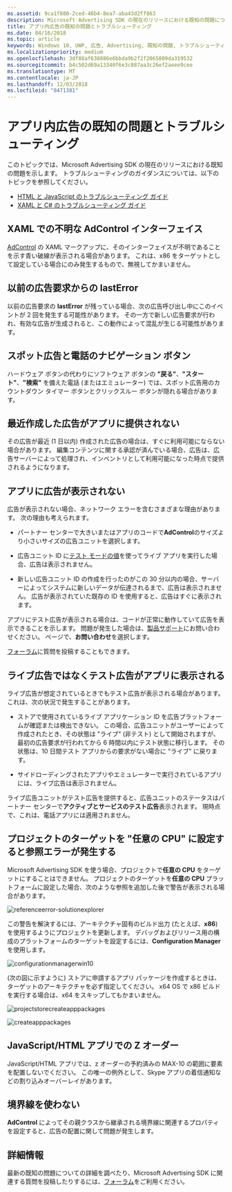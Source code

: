 ```yaml
---
ms.assetid: 9ca1f880-2ced-46b4-8ea7-aba43d2ff863
description: Microsoft Advertising SDK の現在のリリースにおける既知の問題について説明します。
title: アプリ内広告の既知の問題とトラブルシューティング
ms.date: 04/16/2018
ms.topic: article
keywords: Windows 10, UWP, 広告, Advertising, 既知の問題, トラブルシューティング
ms.localizationpriority: medium
ms.openlocfilehash: 3df88af638886e6bbda9b2f2f2065809da319532
ms.sourcegitcommit: b4c502d69a13340f6e3c887aa3c26ef2aeee9cee
ms.translationtype: MT
ms.contentlocale: ja-JP
ms.lasthandoff: 12/03/2018
ms.locfileid: "8471381"
---
```

# <a name="known-issues-and-troubleshooting-for-ads-in-apps"></a>アプリ内広告の既知の問題とトラブルシューティング

このトピックでは、Microsoft Advertising SDK の現在のリリースにおける既知の問題を示します。 トラブルシューティングのガイダンスについては、以下のトピックを参照してください。

* [HTML と JavaScript のトラブルシューティング ガイド](html-and-javascript-troubleshooting-guide.md)
* [XAML と C# のトラブルシューティング ガイド](xaml-and-c-troubleshooting-guide.md)

## <a name="adcontrol-interface-unknown-in-xaml"></a>XAML での不明な AdControl インターフェイス

[AdControl](https://docs.microsoft.com/uwp/api/microsoft.advertising.winrt.ui.adcontrol) の XAML マークアップに、そのインターフェイスが不明であることを示す青い破線が表示される場合があります。 これは、x86 をターゲットとして設定している場合にのみ発生するもので、無視してかまいません。

## <a name="lasterror-from-previous-ad-request"></a>以前の広告要求からの lastError

以前の広告要求の **lastError** が残っている場合、次の広告呼び出し中にこのイベントが 2 回を発生する可能性があります。 その一方で新しい広告要求が行われ、有効な広告が生成されると、この動作によって混乱が生じる可能性があります。

## <a name="interstitial-ads-and-navigation-buttons-on-phones"></a>スポット広告と電話のナビゲーション ボタン

ハードウェア ボタンの代わりにソフトウェア ボタンの **"戻る"**、**"スタート"**、**"検索"** を備えた電話 (またはエミュレーター) では、スポット広告用のカウントダウン タイマー ボタンとクリックスルー ボタンが隠れる場合があります。

## <a name="recently-created-ads-are-not-being-served-to-your-app"></a>最近作成した広告がアプリに提供されない

その広告が最近 (1 日以内) 作成された広告の場合は、すぐに利用可能にならない場合があります。 編集コンテンツに関する承認が済んでいる場合、広告は、広告サーバーによって処理され、インベントリとして利用可能になった時点で提供されるようになります。

## <a name="no-ads-are-shown-in-your-app"></a>アプリに広告が表示されない

広告が表示されない場合、ネットワーク エラーを含むさまざまな理由があります。 次の理由も考えられます。

* パートナー センターで大きいまたはアプリのコードで**AdControl**のサイズより小さいサイズの広告ユニットを選択します。

* 広告ユニット ID に[テスト モードの値](set-up-ad-units-in-your-app.md#test-ad-units)を使ってライブ アプリを実行した場合、広告は表示されません。

* 新しい広告ユニット ID の作成を行ったのがこの 30 分以内の場合、サーバーによってシステムに新しいデータが伝達されるまで、広告は表示されません。 広告が表示されていた既存の ID を使用すると、広告はすぐに表示されます。

アプリにテスト広告が表示される場合は、コードが正常に動作していて広告を表示できることを示します。 問題が発生した場合は、[製品サポート](https://developer.microsoft.com/en-us/windows/support)にお問い合わせください。 ページで、**お問い合わせ**を選択します。

[フォーラム](http://go.microsoft.com/fwlink/p/?LinkId=401266)に質問を投稿することもできます。

## <a name="test-ads-are-showing-in-your-app-instead-of-live-ads"></a>ライブ広告ではなくテスト広告がアプリに表示される

ライブ広告が想定されているときでもテスト広告が表示される場合があります。 これは、次の状況で発生することがあります。

* ストアで使用されているライブ アプリケーション ID を広告プラットフォームが確認または検出できない。 この場合、広告ユニットがユーザーによって作成されたとき、その状態は "ライブ" (非テスト) として開始されますが、最初の広告要求が行われてから 6 時間以内にテスト状態に移行します。 その状態は、10 日間テスト アプリからの要求がない場合に "ライブ" に戻ります。

* サイドローディングされたアプリやエミュレーターで実行されているアプリには、ライブ広告は表示されません。

ライブ広告ユニットがテスト広告を提供すると、広告ユニットのステータスはパートナー センターで**アクティブとサービスのテスト広告**表示されます。 現時点で、これは、電話アプリには適用されません。


<span id="reference_errors"/>

## <a name="reference-errors-caused-by-targeting-any-cpu-in-your-project"></a>プロジェクトのターゲットを "任意の CPU" に設定すると参照エラーが発生する

Microsoft Advertising SDK を使う場合、プロジェクトで**任意の CPU** をターゲットにすることはできません。 プロジェクトのターゲットを**任意の CPU** プラットフォームに設定した場合、次のような参照を追加した後で警告が表示される場合があります。

![referenceerror\-solutionexplorer](images/13-19629921-023c-42ec-b8f5-bc0b63d5a191.jpg)

この警告を解決するには、アーキテクチャ固有のビルド出力 (たとえば、**x86**) を使用するようにプロジェクトを更新します。 デバッグおよびリリース用の構成のプラットフォームのターゲットを設定するには、**Configuration Manager** を使用します。

![configurationmanagerwin10](images/13-87074274-c10d-4dbd-9a06-453b7184f8de.png)

(次の図に示すように) ストアに申請するアプリ パッケージを作成するときは、ターゲットのアーキテクチャを必ず指定してください。 x64 OS で x86 ビルドを実行する場合は、x64 をスキップしてもかまいません。

![projectstorecreateapppackages](images/13-a99b05a4-8917-4c53-822e-2548fadf828a.png)

![createapppackages](images/13-16280cb1-a838-42b9-9256-eac7f33f5603.png)

## <a name="z-order-in-javascripthtml-apps"></a>JavaScript/HTML アプリでの Z オーダー

JavaScript/HTML アプリでは、z オーダーの予約済みの MAX-10 の範囲に要素を配置しないでください。 この唯一の例外として、Skype アプリの着信通知などの割り込みオーバーレイがあります。

<span id="bkmk-ui"/>

## <a name="do-not-use-borders"></a>境界線を使わない

**AdControl** によってその親クラスから継承される境界線に関連するプロパティを設定すると、広告の配置に関して問題が発生します。

## <a name="more-information"></a>詳細情報

最新の既知の問題についての詳細を調べたり、Microsoft Advertising SDK に関連する質問を投稿したりするには、[フォーラム](http://go.microsoft.com/fwlink/p/?LinkId=401266)をご利用ください。

 

 
